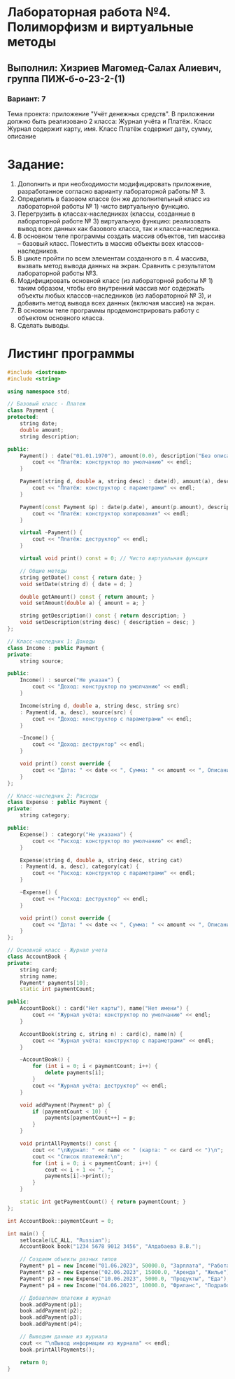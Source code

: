 # Лабораторная работа №4. Полиморфизм и виртуальные методы
## Выполнил: Хизриев Магомед-Салах Алиевич, группа ПИЖ-б-о-23-2-(1)
### Вариант: 7

Тема проекта: приложение "Учёт денежных средств". 
В приложении должно быть реализовано 2 класса: Журнал учёта и Платёж. Класс Журнал содержит карту, имя. Класс Платёж содержит дату, сумму, описание

# Задание:
1. Дополнить и при необходимости модифицировать приложение, разработанное согласно варианту лабораторной работы № 3. 
2. Определить в базовом классе (он же дополнительный класс из лабораторной работы № 1) чисто виртуальную функцию.
3. Перегрузить в классах-наследниках (классы, созданные в лабораторной работе № 3) виртуальную функцию: реализовать вывод всех данных как базового класса, так и класса-наследника.
4. В основном теле программы создать массив объектов, тип массива – базовый класс. Поместить в массив объекты всех классов-наследников. 
5. В цикле пройти по всем элементам созданного в п. 4 массива, вызвать метод вывода данных на экран. Сравнить с результатом лабораторной работы №3.
6. Модифицировать основной класс (из лабораторной работы № 1) таким образом, чтобы его внутренний массив мог содержать объекты любых классов-наследников (из лабораторной № 3), и добавить метод вывода всех
данных (включая массив) на экран.
7. В основном теле программы продемонстрировать работу с объектом основного класса.
8. Сделать выводы.

# Листинг программы 
```cpp
#include <iostream>
#include <string>

using namespace std;

// Базовый класс - Платеж
class Payment {
protected:
    string date;
    double amount;
    string description;

public:
    Payment() : date("01.01.1970"), amount(0.0), description("Без описания") {
        cout << "Платёж: конструктор по умолчанию" << endl;
    }

    Payment(string d, double a, string desc) : date(d), amount(a), description(desc) {
        cout << "Платёж: конструктор с параметрами" << endl;
    }

    Payment(const Payment &p) : date(p.date), amount(p.amount), description(p.description) {
        cout << "Платёж: конструктор копирования" << endl;
    }

    virtual ~Payment() {
        cout << "Платёж: деструктор" << endl;
    }

    virtual void print() const = 0; // Чисто виртуальная функция

    // Общие методы
    string getDate() const { return date; }
    void setDate(string d) { date = d; }

    double getAmount() const { return amount; }
    void setAmount(double a) { amount = a; }

    string getDescription() const { return description; }
    void setDescription(string desc) { description = desc; }
};

// Класс-наследник 1: Доходы
class Income : public Payment {
private:
    string source;

public:
    Income() : source("Не указан") {
        cout << "Доход: конструктор по умолчанию" << endl;
    }

    Income(string d, double a, string desc, string src)
    : Payment(d, a, desc), source(src) {
        cout << "Доход: конструктор с параметрами" << endl;
    }

    ~Income() {
        cout << "Доход: деструктор" << endl;
    }

    void print() const override {
        cout << "Дата: " << date << ", Сумма: " << amount << ", Описание: " << description << ", Источник: " << source << endl;
    }
};

// Класс-наследник 2: Расходы
class Expense : public Payment {
private:
    string category;

public:
    Expense() : category("Не указана") {
        cout << "Расход: конструктор по умолчанию" << endl;
    }

    Expense(string d, double a, string desc, string cat)
    : Payment(d, a, desc), category(cat) {
        cout << "Расход: конструктор с параметрами" << endl;
    }

    ~Expense() {
        cout << "Расход: деструктор" << endl;
    }

    void print() const override {
        cout << "Дата: " << date << ", Сумма: " << amount << ", Описание: " << description << ", Категория: " << category << endl;
    }
};

// Основной класс - Журнал учета
class AccountBook {
private:
    string card;
    string name;
    Payment* payments[10];
    static int paymentCount;

public:
    AccountBook() : card("Нет карты"), name("Нет имени") {
        cout << "Журнал учёта: конструктор по умолчанию" << endl;
    }

    AccountBook(string c, string n) : card(c), name(n) {
        cout << "Журнал учёта: конструктор с параметрами" << endl;
    }

    ~AccountBook() {
        for (int i = 0; i < paymentCount; i++) {
            delete payments[i];
        }
        cout << "Журнал учёта: деструктор" << endl;
    }

    void addPayment(Payment* p) {
        if (paymentCount < 10) {
            payments[paymentCount++] = p;
        }
    }

    void printAllPayments() const {
        cout << "\nЖурнал: " << name << " (карта: " << card << ")\n";
        cout << "Список платежей:\n";
        for (int i = 0; i < paymentCount; i++) {
            cout << i + 1 << ". ";
            payments[i]->print();
        }
    }

    static int getPaymentCount() { return paymentCount; }
};

int AccountBook::paymentCount = 0;

int main() {
    setlocale(LC_ALL, "Russian");
    AccountBook book("1234 5678 9012 3456", "Алдабаева В.В.");

    // Создаем объекты разных типов
    Payment* p1 = new Income("01.06.2023", 50000.0, "Зарплата", "Работа");
    Payment* p2 = new Expense("02.06.2023", 15000.0, "Аренда", "Жилье");
    Payment* p3 = new Expense("10.06.2023", 5000.0, "Продукты", "Еда");
    Payment* p4 = new Income("04.06.2023", 10000.0, "Фриланс", "Подработка");

    // Добавляем платежи в журнал
    book.addPayment(p1);
    book.addPayment(p2);
    book.addPayment(p3);
    book.addPayment(p4);

    // Выводим данные из журнала
    cout << "\nВывод информации из журнала" << endl;
    book.printAllPayments();

    return 0;
}
```


